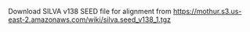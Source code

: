 Download SILVA v138 SEED file for alignment from 
https://mothur.s3.us-east-2.amazonaws.com/wiki/silva.seed_v138_1.tgz
